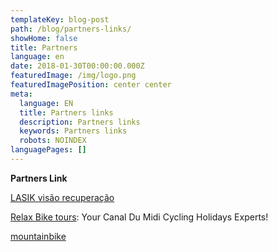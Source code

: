 ```yaml
---
templateKey: blog-post
path: /blog/partners-links/
showHome: false
title: Partners
language: en
date: 2018-01-30T00:00:00.000Z
featuredImage: /img/logo.png
featuredImagePosition: center center
meta:
  language: EN
  title: Partners links
  description: Partners links
  keywords: Partners links
  robots: NOINDEX
languagePages: []
---
```

**Partners Link**

[LASIK visão recuperação](http://excel.sub.jp/)

[Relax Bike tours](https://relaxbiketours.com/): Your Canal Du Midi Cycling Holidays Experts!

[mountainbike](http://mountainbike.zoek-start.nl)